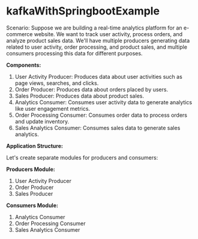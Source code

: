 # kafkaWithSpringbootExample

Scenario:
Suppose we are building a real-time analytics platform for an e-commerce website. We want to track user activity, process orders, and analyze product sales data. We'll have multiple producers generating data related to user activity, order processing, and product sales, and multiple consumers processing this data for different purposes.

**Components:**

1. User Activity Producer: Produces data about user activities such as page views, searches, and clicks.
2. Order Producer: Produces data about orders placed by users.
3. Sales Producer: Produces data about product sales.
4. Analytics Consumer: Consumes user activity data to generate analytics like user engagement metrics.
5. Order Processing Consumer: Consumes order data to process orders and update inventory.
6. Sales Analytics Consumer: Consumes sales data to generate sales analytics.


**Application Structure:**

Let's create separate modules for producers and consumers:

**Producers Module:**
1. User Activity Producer
2. Order Producer
3. Sales Producer

**Consumers Module:**
1. Analytics Consumer
2. Order Processing Consumer
3. Sales Analytics Consumer
